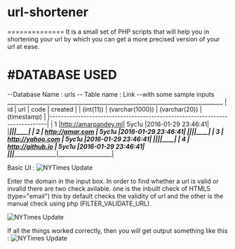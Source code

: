 # url-shortener
==============
It is a small set of PHP scripts that will help you in shortening your url by which you can get a more precised version of your url at ease.

#DATABASE USED
===============
--Database Name : urls
  -- Table name : Link
    --with some sample inputs
               _____________________________________________________________________________
              |       id      |        url         |        code        |      created      |
              |     (int(11)) |    (varchar(1000)) |     (varchar(20))  |     (timestamp)   |
              |-----------------------------------------------------------------------------|
              |        1      |http://amarpandey.ml|      5yc1u         |2016-01-29 23:46:41|
              |_______________|____________________|____________________|___________________|
              |        2      | http://amar.com    |      5yc1u         |2016-01-29 23:46:41|
              |_______________|____________________|____________________|___________________|
              |        3      | http://yahoo.com   |      5yc1u         |2016-01-29 23:46:41|
              |_______________|____________________|____________________|___________________|
              |        4      | http://github.io   |      5yc1u         |2016-01-29 23:46:41|
              |_______________|____________________|____________________|___________________|

Basic UI :
![NYTimes Update](https://raw.githubusercontent.com/amarlearning/NYTimes/master/img/imageone.jpg)


Enter the domain in the input box. In order to find whether a url is valid or invalid there are two check avilable.
one is the inbuilt check of HTML5 (type="email") this by default checks the validity of url and the other is the manual check using php (FILTER_VALIDATE_URL).

![NYTimes Update](https://raw.githubusercontent.com/amarlearning/NYTimes/master/img/imagethree.jpg)


If all the things worked correctly, then you will get output something like this :
![NYTimes Update](https://raw.githubusercontent.com/amarlearning/NYTimes/master/img/imagetwo.jpg)
